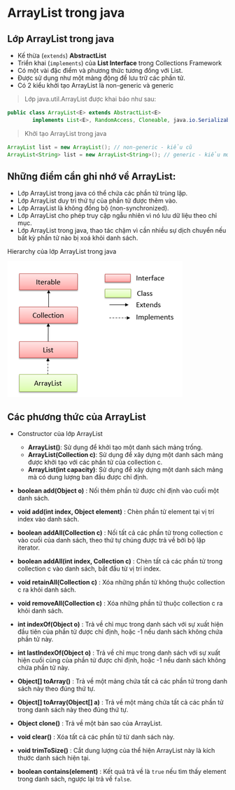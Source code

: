# ArrayList trong java
## Lớp ArrayList trong java
- Kế thừa (```extends```) **AbstractList**
- Triển khai (```implements```) của **List Interface** trong Collections Framework 
- Có một vài đặc điểm và phương thức tương đồng với List. 
- Được sử dụng như một mảng động để lưu trữ các phần tử.
- Có 2 kiểu khởi tạo ArrayList là non-generic và generic

> Lớp java.util.ArrayList được khai báo như sau:
```java
public class ArrayList<E> extends AbstractList<E>
        implements List<E>, RandomAccess, Cloneable, java.io.Serializable
```
> Khởi tạo ArrayList trong java
```java
ArrayList list = new ArrayList(); // non-generic - kiểu cũ
ArrayList<String> list = new ArrayList<String>(); // generic - kiểu mới
```

## Những điểm cần ghi nhớ về ArrayList:

- Lớp ArrayList trong java có thể chứa các phần tử trùng lặp.
- Lớp ArrayList duy trì thứ tự của phần tử được thêm vào.
- Lớp ArrayList là không đồng bộ (non-synchronized).
- Lớp ArrayList cho phép truy cập ngẫu nhiên vì nó lưu dữ liệu theo chỉ mục.
- Lớp ArrayList trong java, thao tác chậm vì cần nhiều sự dịch chuyển nếu bất kỳ phần tử nào bị xoá khỏi danh sách.

Hierarchy của lớp ArrayList trong java

![image-1](./image/hiararchy-lop-arraylist-trong-java.png)

## Các phương thức của ArrayList
- Constructor của lớp ArrayList
    - **ArrayList()**: Sử dụng để khởi tạo một danh sách mảng trống.
    - **ArrayList(Collection c)**: Sử dụng để xây dựng một danh sách mảng được khởi tạo với các phần tử của collection c.
    - **ArrayList(int capacity)**: Sử dụng để xây dựng một danh sách mảng mà có dung lượng ban đầu được chỉ định.

- **boolean add(Object o)** : Nối thêm phần tử được chỉ định vào cuối một danh sách.
- **void add(int index, Object element)** : Chèn phần tử element tại vị trí index vào danh sách.
- **boolean addAll(Collection c)** : Nối tất cả các phần tử trong collection c vào cuối của danh sách, theo thứ tự chúng được trả về bởi bộ lặp iterator.
- **boolean addAll(int index, Collection c)** : Chèn tất cả các phần tử trong collection c vào danh sách, bắt đầu từ vị trí index.
- **void retainAll(Collection c)** : Xóa những phần tử không thuộc collection c ra khỏi danh sách.
- **void removeAll(Collection c)** : Xóa những phần tử thuộc collection c ra khỏi danh sách.
- **int indexOf(Object o)** : Trả về chỉ mục trong danh sách với sự xuất hiện đầu tiên của phần tử được chỉ định, hoặc -1 nếu danh sách không chứa phần tử này.
- **int lastIndexOf(Object o)** : Trả về chỉ mục trong danh sách với sự xuất hiện cuối cùng của phần tử được chỉ định, hoặc -1 nếu danh sách không chứa phần tử này.
- **Object[] toArray()** : Trả về một mảng chứa tất cả các phần tử trong danh sách này theo đúng thứ tự.
- **Object[] toArray(Object[] a)** : Trả về một mảng chứa tất cả các phần tử trong danh sách này theo đúng thứ tự.
- **Object clone()** : Trả về một bản sao của ArrayList.
- **void clear()** : Xóa tất cả các phần tử từ danh sách này.
- **void trimToSize()** : Cắt dung lượng của thể hiện ArrayList này là kích thước danh sách hiện tại.
- **boolean contains(element)** : Kết quả trả về là ```true``` nếu tìm thấy element trong danh sách, ngược lại trả về ```false```.
